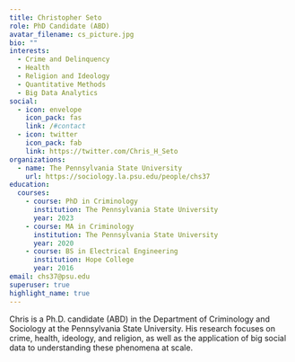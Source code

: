 ```yaml
---
title: Christopher Seto
role: PhD Candidate (ABD)
avatar_filename: cs_picture.jpg
bio: ""
interests:
  - Crime and Delinquency
  - Health
  - Religion and Ideology
  - Quantitative Methods
  - Big Data Analytics
social:
  - icon: envelope
    icon_pack: fas
    link: /#contact
  - icon: twitter
    icon_pack: fab
    link: https://twitter.com/Chris_H_Seto
organizations:
  - name: The Pennsylvania State University
    url: https://sociology.la.psu.edu/people/chs37
education:
  courses:
    - course: PhD in Criminology
      institution: The Pennsylvania State University
      year: 2023
    - course: MA in Criminology
      institution: The Pennsylvania State University
      year: 2020
    - course: BS in Electrical Engineering
      institution: Hope College
      year: 2016
email: chs37@psu.edu
superuser: true
highlight_name: true
---
```

<!--StartFragment-->

Chris is a Ph.D. candidate (ABD) in the Department of Criminology and Sociology at the Pennsylvania State University. His research focuses on crime, health, ideology, and religion, as well as the application of big social data to understanding these phenomena at scale.

<!--EndFragment-->